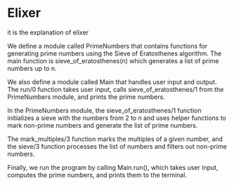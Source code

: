 # Elixer

it is the explanation of elixer

We define a module called PrimeNumbers that contains functions for generating prime numbers using the Sieve of Eratosthenes algorithm.
The main function is sieve_of_eratosthenes(n) which generates a list of prime numbers up to n.

We also define a module called Main that handles user input and output. The run/0 function takes user input,
calls sieve_of_eratosthenes/1 from the PrimeNumbers module, and prints the prime numbers.

In the PrimeNumbers module, the sieve_of_eratosthenes/1 function initializes a sieve with the numbers from 2 to n 
and uses helper functions to mark non-prime numbers and generate the list of prime numbers.

The mark_multiples/3 function marks the multiples of a given number, and the sieve/3 function processes the list of numbers and filters out non-prime numbers.

Finally, we run the program by calling Main.run(), which takes user input, computes the prime numbers, and prints them to the terminal.
